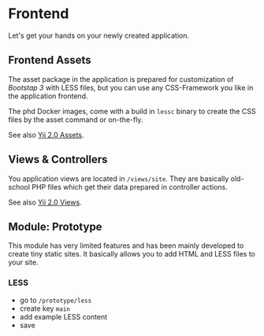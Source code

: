 Frontend
========

Let's get your hands on your newly created application.


Frontend Assets
---------------

The asset package in the application is prepared for customization of *Bootstap 3* with LESS files, but you can use any CSS-Framework you like in the application frontend.

The phd Docker images, come with a build in `lessc` binary to create the CSS files by the asset command or on-the-fly.

See also [Yii 2.0 Assets](http://www.yiiframework.com/doc-2.0/guide-structure-assets.html).


Views & Controllers
-------------------

You application views are located in `/views/site`. They are basically old-school PHP files which get their data
prepared in controller actions.

See also [Yii 2.0 Views](http://www.yiiframework.com/doc-2.0/guide-structure-views.html).


Module: Prototype
--------

This module has very limited features and has been mainly developed to create tiny static sites. It basically allows
you to add HTML and LESS files to your site. 

### LESS

- go to `/prototype/less`
- create key `main`
 - add example LESS content
- save